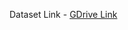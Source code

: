 Dataset Link - [GDrive Link](https://drive.google.com/drive/folders/1LFsnIOkArUluSdsZuj6VExrMWZrRIGgo?usp=sharing)
